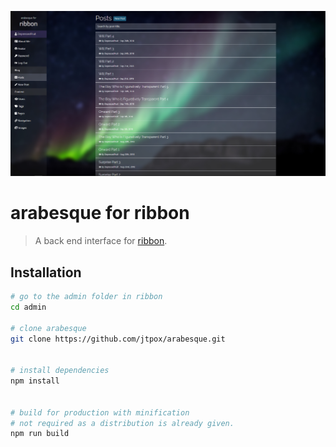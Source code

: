  ![arabesque for ribbon](https://raw.githubusercontent.com/jtpox/arabesque/master/src/assets/screencap.png)
# arabesque for ribbon

> A back end interface for [ribbon](https://github.com/jtpox/ribbon).

## Installation
``` bash
# go to the admin folder in ribbon
cd admin

# clone arabesque
git clone https://github.com/jtpox/arabesque.git


# install dependencies
npm install


# build for production with minification
# not required as a distribution is already given.
npm run build
```